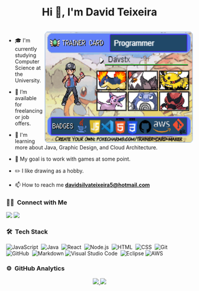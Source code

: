 <h1 align="center">Hi 👋, I'm David Teixeira</h1>
<br>
<a target="_blank" align="center">
  <img align="right" top="500" height="300" width="400" src="./assets/davstx_card.png">
</a>

- 🎓 I'm currently studying Computer Science at the University.

- 🤝 I’m available for freelancing or job offers.

- 🌱 I'm learning more about Java, Graphic Design, and Cloud Architecture.

- 📝 My goal is to work with games at some point.

- ✏️ I like drawing as a hobby.

- 📫 How to reach me **davidsilvateixeira5@hotmail.com**



### 🤝🏻 &nbsp;Connect with Me

<p>
<a href="https://linkedin.com/in/davstx/"><img src="https://img.shields.io/badge/davstx-0077B5?style=for-the-badge&logo=linkedin&logoColor=white"/></a>
<a href="https://instagram.com/davstx"><img src="https://img.shields.io/badge/davstx-E4405F?style=for-the-badge&logo=instagram&logoColor=white"/></a>
</p>


### 🛠 &nbsp;Tech Stack

![JavaScript](https://img.shields.io/badge/JavaScript-F7DF1E?style=for-the-badge&logo=javascript&logoColor=black)&nbsp;
![Java](https://img.shields.io/badge/java-%23ED8B00.svg?style=for-the-badge&logo=openjdk&logoColor=white)&nbsp;
![React](https://img.shields.io/badge/React-20232A?style=for-the-badge&logo=react&logoColor=61DAFB)&nbsp;
![Node.js](https://img.shields.io/badge/Node.js-43853D?style=for-the-badge&logo=node.js&logoColor=white)&nbsp;
![HTML](https://img.shields.io/badge/HTML5-E34F26?style=for-the-badge&logo=html5&logoColor=white)&nbsp;
![CSS](https://img.shields.io/badge/CSS3-1572B6?style=for-the-badge&logo=css3&logoColor=white)&nbsp;
![Git](https://img.shields.io/badge/GIT-E44C30?style=for-the-badge&logo=git&logoColor=white)&nbsp;
![GitHub](https://img.shields.io/badge/GitHub-100000?style=for-the-badge&logo=github&logoColor=white)&nbsp;
![Markdown](https://img.shields.io/badge/Markdown-000000?style=for-the-badge&logo=markdown&logoColor=white)
![Visual Studio Code](https://img.shields.io/badge/Visual_Studio_Code-0078D4?style=for-the-badge&logo=visual%20studio%20code&logoColor=white)&nbsp;
![Eclipse](https://img.shields.io/badge/Eclipse-2C2255?style=for-the-badge&logo=eclipse&logoColor=white)
![AWS](https://img.shields.io/badge/Amazon_AWS-FF9900?style=for-the-badge&logo=amazonaws&logoColor=white)

### ⚙️ &nbsp;GitHub Analytics

<p align="center">
<a href="https://github.com/Davstx">
  <img height="140em" src="https://github-readme-stats-eight-theta.vercel.app/api?username=davstx&show_icons=true&theme=algolia&include_all_commits=true&count_private=true"/>
  <img height="140em" src="https://github-readme-stats-eight-theta.vercel.app/api/top-langs/?username=davstx&layout=compact&langs_count=8&theme=algolia"/>
</a>
</p>
